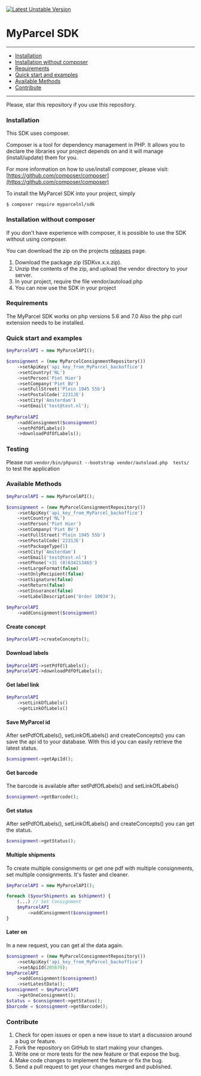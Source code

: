 [![Latest Unstable Version](https://poser.pugx.org/myparcelnl/sdk/v/unstable)](https://packagist.org/packages/myparcelnl/sdk)
# MyParcel SDK

---

- [Installation](#installation)
- [Installation without composer](#installation-without-composer)
- [Requirements](#requirements)
- [Quick start and examples](#quick-start-and-examples)
- [Available Methods](#available-methods)
- [Contribute](#contribute)

---
Please, star this repository if you use this repository.

### Installation

This SDK uses composer.

Composer is a tool for dependency management in PHP. It allows you to declare the libraries your project depends on and it will manage (install/update) them for you.

For more information on how to use/install composer, please visit: [https://github.com/composer/composer](https://github.com/composer/composer)

To install the MyParcel SDK into your project, simply

	$ composer require myparcelnl/sdk
	
### Installation without composer

If you don't have experience with composer, it is possible to use the SDK without using composer.

You can download the zip on the projects [releases](https://github.com/myparcelnl/sdk/releases) page.

1. Download the package zip (SDKvx.x.x.zip).
2. Unzip the contents of the zip, and upload the vendor directory to your server.
3. In your project, require the file vendor/autoload.php
4. You can now use the SDK in your project

### Requirements

The MyParcel SDK works on php versions 5.6 and 7.0
Also the php curl extension needs to be installed.

### Quick start and examples

```php
$myParcelAPI = new MyParcelAPI();

$consignment = (new MyParcelConsignmentRepository())
    ->setApiKey('api_key_from_MyParcel_backoffice')
    ->setCountry('NL')
    ->setPerson('Piet Hier')
    ->setCompany('Piet BV')
    ->setFullStreet('Plein 1945 55b')
    ->setPostalCode('2231JE')
    ->setCity('Amsterdam')
    ->setEmail('test@test.nl');
    
$myParcelAPI
    ->addConsignment($consignment)
    ->setPdfOfLabels()
    ->downloadPdfOfLabels();
```

### Testing
Please run ```vendor/bin/phpunit --bootstrap vendor/autoload.php  tests/``` to test the application


### Available Methods
```php
$myParcelAPI = new MyParcelAPI();

$consignment = (new MyParcelConsignmentRepository())
    ->setApiKey('api_key_from_MyParcel_backoffice')
    ->setCountry('NL')
    ->setPerson('Piet Hier')
    ->setCompany('Piet BV')
    ->setFullStreet('Plein 1945 55b')
    ->setPostalCode('2231JE')
    ->setPackageType(1)
    ->setCity('Amsterdam')
    ->setEmail('test@test.nl')
    ->setPhone('+31 (0)634213465')
    ->setLargeFormat(false)
    ->setOnlyRecipient(false)
    ->setSignature(false)
    ->setReturn(false)
    ->setInsurance(false)
    ->setLabelDescription('Order 10034');
    
$myParcelAPI
    ->addConsignment($consignment)
```
#### Create concept
```php
$myParcelAPI->createConcepts();
```
#### Download labels
```php
$myParcelAPI->setPdfOfLabels();
$myParcelAPI->downloadPdfOfLabels();
```
#### Get label link
```php
$myParcelAPI
    ->setLinkOfLabels()
    ->getLinkOfLabels()
```
#### Save MyParcel id
After setPdfOfLabels(), setLinkOfLabels() and createConcepts() you can save the api id to your database. With this id you can easily retrieve the latest status.
```php
$consignment->getApiId();
```
#### Get barcode
The barcode is available after setPdfOfLabels() and setLinkOfLabels()
```php
$consignment->getBarcode();
```
#### Get status
After setPdfOfLabels(), setLinkOfLabels() and createConcepts() you can get the status.
```php
$consignment->getStatus();
```
#### Multiple shipments
To create multiple consignments or get one pdf with multiple consignments, set multiple consignments. It's faster and cleaner.
```php
$myParcelAPI = new MyParcelAPI();

foreach ($yourShipments as $shipment) {
    (...) // Set Consignment
    $myParcelAPI
        ->addConsignment($consignment)
}
```
#### Later on
In a new request, you can get al the data again.
```php
$consignment = (new MyParcelConsignmentRepository())
    ->setApiKey('api_key_from_MyParcel_backoffice')
    ->setApiId(205670);
$myParcelAPI
    ->addConsignment($consignment)
    ->setLatestData();
$consignment = $myParcelAPI
    ->getOneConsignment();
$status = $consignment->getStatus();
$barcode = $consignment->getBarcode();
```

### Contribute
1. Check for open issues or open a new issue to start a discussion around a bug or feature.
1. Fork the repository on GitHub to start making your changes.
1. Write one or more tests for the new feature or that expose the bug.
1. Make code changes to implement the feature or fix the bug.
1. Send a pull request to get your changes merged and published.
